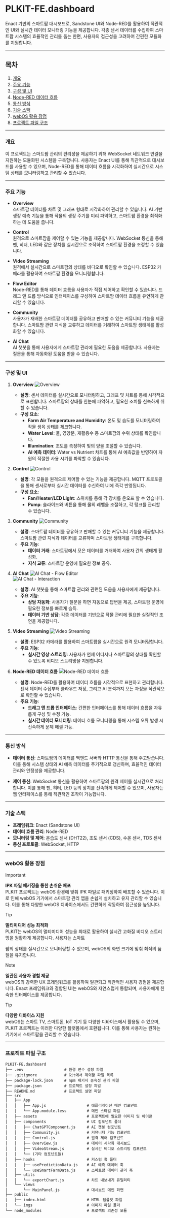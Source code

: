 # PLKIT-FE.dashboard

Enact 기반의 스마트팜 대시보드로, Sandstone UI와 Node-RED를 활용하여 직관적인 UI와 실시간 데이터 모니터링 기능을 제공합니다. 각종 센서 데이터를 수집하여 스마트팜 시스템의 효율적인 관리를 돕는 한편, 사용자의 접근성을 고려하여 간편한 모듈화를 지원합니다.

---

## 목차
1. [개요](#개요)
2. [주요 기능](#주요-기능)
3. [구성 및 UI](#구성-및-ui)
4. [Node-RED 데이터 흐름](#node-red-데이터-흐름)
5. [통신 방식](#통신-방식)
6. [기술 스택](#기술-스택)
7. [webOS 활용 장점](#webos-활용-장점)
8. [프로젝트 파일 구조](#프로젝트-파일-구조)

---

### 개요

이 프로젝트는 스마트팜 관리의 편리성을 제공하기 위해 WebSocket 네트워크 연결을 지원하는 모듈화된 시스템을 구축합니다. 사용자는 Enact UI를 통해 직관적으로 대시보드를 사용할 수 있으며, Node-RED를 통해 데이터 흐름을 시각화하여 실시간으로 시스템 상태를 모니터링하고 관리할 수 있습니다.

---

### 주요 기능

- **Overview**  
  스마트팜 데이터를 차트 및 그래프 형태로 시각화하여 관리할 수 있습니다. AI 기반 생장 예측 기능을 통해 작물의 생장 주기를 미리 파악하고, 스마트팜 환경을 최적화하는 데 도움을 줍니다.

- **Control**  
  원격으로 스마트팜을 제어할 수 있는 기능을 제공합니다. WebSocket 통신을 통해 팬, 히터, LED와 같은 장치를 실시간으로 조작하여 스마트팜 환경을 조정할 수 있습니다.

- **Video Streaming**  
  원격에서 실시간으로 스마트팜의 상태를 비디오로 확인할 수 있습니다. ESP32 카메라를 활용하여 스마트팜 환경을 모니터링합니다.

- **Flow Editor**  
  Node-RED를 통해 데이터 흐름을 사용자가 직접 제어하고 확인할 수 있습니다. 드래그 앤 드롭 방식으로 인터페이스를 구성하여 스마트팜 데이터 흐름을 유연하게 관리할 수 있습니다.

- **Community**  
  사용자가 재배한 스마트팜 데이터를 공유하고 판매할 수 있는 커뮤니티 기능을 제공합니다. 스마트팜 관련 지식을 교류하고 데이터를 거래하여 스마트팜 생태계를 활성화할 수 있습니다.

- **AI Chat**  
  AI 챗봇을 통해 사용자에게 스마트팜 관리에 필요한 도움을 제공합니다. 사용자는 질문을 통해 자동화된 도움을 받을 수 있습니다.

---

### 구성 및 UI

1. **Overview**
    ![Overview](https://github.com/user-attachments/assets/e496240b-60d2-43cd-959c-f6504b866978)  
   - **설명**: 센서 데이터를 실시간으로 모니터링하고, 그래프 및 차트를 통해 시각적으로 표현합니다. 스마트팜의 상태를 한눈에 파악하고, 필요한 조치를 신속하게 취할 수 있습니다.
   - **구성 요소**:
     - **Farm Air Temperature and Humidity**: 온도 및 습도를 모니터링하여 작물 생육 상태를 체크합니다.
     - **Water Level**: 물, 영양분, 재활용수 등 스마트팜의 수위 상태를 확인합니다.
     - **Illumination**: 조도를 측정하여 빛의 양을 조절할 수 있습니다.
     - **AI 예측 데이터**: Water vs Nutrient 차트를 통해 AI 예측값을 반영하여 자원의 적절한 사용 시기를 파악할 수 있습니다.

2. **Control**
    ![Control](https://github.com/user-attachments/assets/db0d3829-4663-4cd8-8b6a-99b6ea4de6e4)  
   - **설명**: 각 모듈을 원격으로 제어할 수 있는 기능을 제공합니다. MQTT 프로토콜을 통해 센서로부터 실시간 데이터를 수신하여 UI에 즉각 반영됩니다.
   - **구성 요소**:
     - **Fan/Heater/LED Light**: 스위치를 통해 각 장치를 온오프 할 수 있습니다.
     - **Pump**: 슬라이드와 버튼을 통해 물의 레벨을 조절하고, 각 탱크를 관리할 수 있습니다.

3. **Community**
    ![Community](https://github.com/user-attachments/assets/60de29d2-521d-4840-840f-c2d7490176c6)  
   - **설명**: 스마트팜 데이터를 공유하고 판매할 수 있는 커뮤니티 기능을 제공합니다. 스마트팜 관련 지식과 데이터를 교류하며 스마트팜 생태계를 구축합니다.
   - **주요 기능**:
     - **데이터 거래**: 스마트팜에서 모은 데이터를 거래하여 사용자 간의 생태계 활성화.
     - **지식 교류**: 스마트팜 운영에 필요한 정보 공유.

4. **AI Chat**
    ![AI Chat - Flow Editor](https://github.com/user-attachments/assets/425feb75-8934-4456-bbc9-5369288af9fe)  
    ![AI Chat - Interaction](https://github.com/user-attachments/assets/626dd464-740a-42c6-8ddc-7c12836ed95d)  
   - **설명**: AI 챗봇을 통해 스마트팜 관리와 관련된 도움을 사용자에게 제공합니다.
   - **주요 기능**:
     - **상담 자동화**: 사용자가 질문을 하면 자동으로 답변을 제공, 스마트팜 운영에 필요한 정보를 빠르게 습득.
     - **데이터 기반 상담**: 각종 데이터를 기반으로 작물 관리에 필요한 실질적인 조언을 제공합니다.

5. **Video Streaming**
    ![Video Streaming](https://github.com/user-attachments/assets/eef9af7e-bb2d-4b16-af2c-4d74a25b1b75)  
   - **설명**: ESP32 카메라를 활용하여 스마트팜을 실시간으로 원격 모니터링합니다.
   - **주요 기능**:
     - **실시간 영상 스트리밍**: 사용자가 언제 어디서나 스마트팜의 상태를 확인할 수 있도록 비디오 스트리밍을 지원합니다.
  
6. **Node-RED 데이터 흐름**
    ![Node-RED 데이터 흐름](https://github.com/user-attachments/assets/1b7b692e-a25c-4e57-99a2-5f65099e648d)  
   - **설명**: Node-RED를 활용하여 데이터 흐름을 시각적으로 표현하고 관리합니다. 센서 데이터 수집부터 클라우드 저장, 그리고 AI 분석까지 모든 과정을 직관적으로 확인할 수 있습니다.
   - **주요 기능**:
     - **드래그 앤 드롭 인터페이스**: 간편한 인터페이스를 통해 데이터 흐름을 자유롭게 구성 및 수정 가능.
     - **실시간 데이터 모니터링**: 데이터 흐름 모니터링을 통해 시스템 오류 발생 시 신속하게 문제 해결 가능.

---

### 통신 방식

- **데이터 통신**: 스마트팜의 데이터를 백엔드 서버와 HTTP 통신을 통해 주고받습니다. 이를 통해 시스템 상태와 AI 예측 데이터를 주기적으로 갱신하며, 효율적인 데이터 관리와 안정성을 제공합니다.

- **제어 통신**: WebSocket 통신을 활용하여 스마트팜의 원격 제어를 실시간으로 처리합니다. 이를 통해 팬, 히터, LED 등의 장치를 신속하게 제어할 수 있으며, 사용자는 웹 인터페이스를 통해 직관적인 조작이 가능합니다.

---

### 기술 스택

- **프레임워크**: Enact (Sandstone UI)
- **데이터 흐름 관리**: Node-RED
- **모니터링 및 제어**: 온습도 센서 (DHT22), 조도 센서 (CDS), 수온 센서, TDS 센서
- **통신 프로토콜**: WebSocket, HTTP

---

### webOS 활용 장점

> [!IMPORTANT]  
> **IPK 파일 패키징을 통한 손쉬운 배포**  
> PLKIT 프로젝트는 webOS 환경에 맞춰 IPK 파일로 패키징하여 배포할 수 있습니다. 이로 인해 webOS 기기에서 스마트팜 관리 앱을 손쉽게 설치하고 유지 관리할 수 있습니다. 이를 통해 다양한 webOS 디바이스에서도 간편하게 작동하여 접근성을 높입니다.

> [!TIP]  
> **멀티미디어 성능 최적화**  
> PLKIT는 webOS의 멀티미디어 성능을 최대로 활용하여 실시간 고화질 비디오 스트리밍을 원활하게 제공합니다. 사용자는 스마트

팜의 상태를 실시간으로 모니터링할 수 있으며, webOS의 화면 크기에 맞춰 최적의 품질을 유지합니다.

> [!NOTE]  
> **일관된 사용자 경험 제공**  
> webOS의 강력한 UX 프레임워크를 활용하여 일관되고 직관적인 사용자 경험을 제공합니다. Enact 프레임워크와 결합된 UI는 webOS와 자연스럽게 통합되며, 사용자에게 친숙한 인터페이스를 제공합니다.

> [!TIP]  
> **다양한 디바이스 지원**  
> webOS는 스마트 TV, 스마트폰, IoT 기기 등 다양한 디바이스에서 활용될 수 있으며, PLKIT 프로젝트는 이러한 다양한 플랫폼에서 호환됩니다. 이를 통해 사용자는 원하는 기기에서 스마트팜을 관리할 수 있습니다.

---

### 프로젝트 파일 구조

```plaintext
PLKIT-FE.dashboard
├── .env                  # 환경 변수 설정 파일
├── .gitignore            # Git에서 제외할 파일 목록
├── package-lock.json     # npm 패키지 종속성 관리 파일
├── package.json          # 프로젝트 설정 파일
├── README.md             # 프로젝트 설명 파일
├── src
│   ├── App
│   │   ├── App.js                  # 애플리케이션 메인 컴포넌트
│   │   └── App.module.less         # 메인 스타일 파일
│   ├── assets                      # 프로젝트에 필요한 이미지 및 아이콘
│   ├── components                  # UI 컴포넌트 폴더
│   │   ├── ChatGPTComponent.js     # AI 챗봇 컴포넌트
│   │   ├── Community.js            # 커뮤니티 기능 컴포넌트
│   │   ├── Control.js              # 원격 제어 컴포넌트
│   │   ├── Overview.js             # 데이터 시각화 대시보드
│   │   ├── VideoStream.js          # 실시간 비디오 스트리밍 컴포넌트
│   │   └── (기타 컴포넌트들)
│   ├── hooks                       # 커스텀 훅 폴더
│   │   ├── usePredictionData.js    # AI 예측 데이터 훅
│   │   └── useSmartFarmData.js     # 스마트팜 데이터 관리 훅
│   ├── utils
│   │   └── exportChart.js          # 차트 내보내기 유틸리티
│   └── views
│       └── MainPanel.js            # 대시보드 메인 화면
├── public
│   ├── index.html                  # HTML 템플릿 파일
│   └── imgs                        # 이미지 파일 폴더
└── node_modules                    # 프로젝트 의존성 모듈
```
